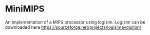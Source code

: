 # MiniMIPS
An implementation of a MIPS processor using logisim. Logisim can be downloaded here https://sourceforge.net/projects/logisimevolution/

